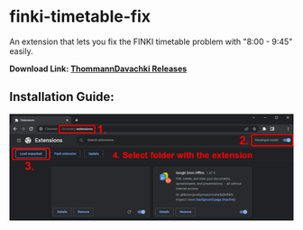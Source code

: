 # finki-timetable-fix
An extension that lets you fix the FINKI timetable problem with "8:00 - 9:45" easily.

**Download Link: [ThommannDavachki Releases](https://github.com/AndrejStojkovic/finki-timetable-fix/releases/tag/Releases)**

## Installation Guide:
<img src='misc/installation.png' />
